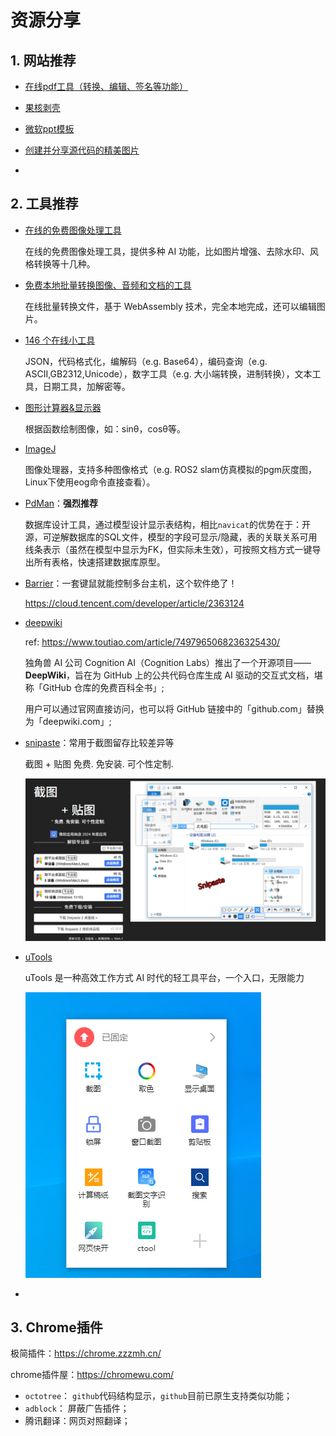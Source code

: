 # 资源分享

## 1. 网站推荐

- [在线pdf工具（转换、编辑、签名等功能）](https://tools.pdf24.org/zh/)

- [果核剥壳](https://www.ghxi.com/)

- [微软ppt模板](https://www.officeplus.cn/PPT/template/)

- [创建并分享源代码的精美图片](https://carbon.now.sh/)

- 



## 2. 工具推荐

- [在线的免费图像处理工具](https://aiimageeditor.me/)

  在线的免费图像处理工具，提供多种 AI 功能，比如图片增强、去除水印、风格转换等十几种。

- [免费本地批量转换图像、音频和文档的工具](https://nextbconvert.com/)

  在线批量转换文件，基于 WebAssembly 技术，完全本地完成，还可以编辑图片。

- [146 个在线小工具](https://www.toolhelper.cn/)

  JSON，代码格式化，编解码（e.g. Base64），编码查询（e.g. ASCII,GB2312,Unicode），数字工具（e.g. 大小端转换，进制转换），文本工具，日期工具，加解密等。

- [图形计算器&显示器](https://www.desmos.com/calculator?lang=zh-CN)

  根据函数绘制图像，如：sinθ，cosθ等。

- [ImageJ](https://imagej.net/ij/download.html)

  图像处理器，支持多种图像格式（e.g. ROS2 slam仿真模拟的pgm灰度图，Linux下使用eog命令直接查看）。

- [PdMan](https://gitee.com/yonsum/PDMaas/attach_files)：**强烈推荐**

  数据库设计工具，通过模型设计显示表结构，相比`navicat`的优势在于：开源，可逆解数据库的SQL文件，模型的字段可显示/隐藏，表的关联关系可用线条表示（虽然在模型中显示为FK，但实际未生效），可按照文档方式一键导出所有表格，快速搭建数据库原型。

- [Barrier](https://github.com/debauchee/barrier)：一套键鼠就能控制多台主机，这个软件绝了！

  https://cloud.tencent.com/developer/article/2363124

- [deepwiki](https://deepwiki.com/)

  ref: https://www.toutiao.com/article/7497965068236325430/

  独角兽 AI 公司 Cognition AI（Cognition Labs）推出了一个开源项目——**DeepWiki**，旨在为 GitHub 上的公共代码仓库生成 AI 驱动的交互式文档，堪称「GitHub 仓库的免费百科全书」;

  用户可以通过官网直接访问，也可以将 GitHub 链接中的「github.com」替换为「deepwiki.com」;

- [snipaste](https://zh.snipaste.com/)：常用于截图留存比较差异等

  截图 + 贴图 免费. 免安装. 可个性定制.

  ![](./img/snipaste.png)

- [uTools](https://www.u-tools.cn/index.html)

  uTools 是一种高效工作方式
  AI 时代的轻工具平台，一个入口，无限能力

  ![](./img/uTools.png)

- 



## 3. Chrome插件

极简插件：https://chrome.zzzmh.cn/

chrome插件屋：https://chromewu.com/

- `octotree`： `github`代码结构显示，`github`目前已原生支持类似功能；
- `adblock`： 屏蔽广告插件；
- 腾讯翻译：网页对照翻译；